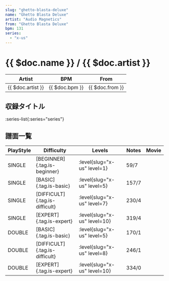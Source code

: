 ```yaml
---
slug: "ghetto-blasta-deluxe"
name: "Ghetto Blasta Deluxe"
artist: "Audio Magnetics"
from: "Ghetto Blasta Deluxe"
bpm: 131
series:
  - "x-us"
---
```


# {{ $doc.name }} / {{ $doc.artist }}

|Artist|BPM|From|
|------|---|----|
|{{ $doc.artist }}|{{ $doc.bpm }}|{{ $doc.from }}|

## 収録タイトル

:series-list{:series="series"}

## 譜面一覧

|PlayStyle|Difficulty|Levels|Notes|Movie|
|---------|----------|------|-----|-----|
|SINGLE|[BEGINNER]{.tag.is-beginner}|<div class="field is-grouped is-grouped-multiline"> :level{slug="x-us" level=1}</div>|59/7||
|SINGLE|[BASIC]{.tag.is-basic}|<div class="field is-grouped is-grouped-multiline"> :level{slug="x-us" level=5}</div>|157/7||
|SINGLE|[DIFFICULT]{.tag.is-difficult}|<div class="field is-grouped is-grouped-multiline"> :level{slug="x-us" level=7}</div>|230/4||
|SINGLE|[EXPERT]{.tag.is-expert}|<div class="field is-grouped is-grouped-multiline"> :level{slug="x-us" level=10}</div>|319/4||
|DOUBLE|[BASIC]{.tag.is-basic}|<div class="field is-grouped is-grouped-multiline"> :level{slug="x-us" level=5}</div>|170/1||
|DOUBLE|[DIFFICULT]{.tag.is-difficult}|<div class="field is-grouped is-grouped-multiline"> :level{slug="x-us" level=8}</div>|246/1||
|DOUBLE|[EXPERT]{.tag.is-expert}|<div class="field is-grouped is-grouped-multiline"> :level{slug="x-us" level=10}</div>|334/0||

